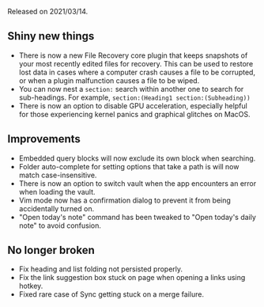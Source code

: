Released on 2021/03/14.

## Shiny new things

- There is now a new File Recovery core plugin that keeps snapshots of your most recently edited files for recovery. This can be used to restore lost data in cases where a computer crash causes a file to be corrupted, or when a plugin malfunction causes a file to be wiped.
- You can now nest a `section:` search within another one to search for sub-headings. For example, `section:(Heading1 section:(Subheading))`
- There is now an option to disable GPU acceleration, especially helpful for those experiencing kernel panics and graphical glitches on MacOS.

## Improvements

- Embedded query blocks will now exclude its own block when searching.
- Folder auto-complete for setting options that take a path is will now match case-insensitive.
- There is now an option to switch vault when the app encounters an error when loading the vault.
- Vim mode now has a confirmation dialog to prevent it from being accidentally turned on.
- "Open today's note" command has been tweaked to "Open today's daily note" to avoid confusion.

## No longer broken

- Fix heading and list folding not persisted properly.
- Fix the link suggestion box stuck on page when opening a links using hotkey.
- Fixed rare case of Sync getting stuck on a merge failure.
